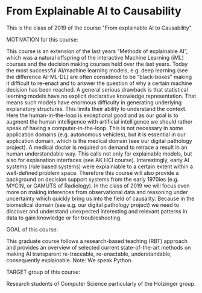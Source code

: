 # From Explainable AI to Causability
This is the class of 2019 of the course "From explainable AI to Causability"

MOTIVATION for this course:

This course is an extension of the last years “Methods of explainable AI”, which was a natural offspring of the interactive Machine Learning (iML) courses and the decision making courses held over the last years. Today the most successful AI/machine learning models, e.g. deep learning (see the difference AI-ML-DL) are often considered to be “black-boxes” making it difficult to re-enact and to answer the question of why a certain machine decision has been reached. A general serious drawback is that statistical learning models have no explicit declarative knowledge representation. That means such models have enormous difficulty in generating underlying explanatory structures. This limits their ability to understand the context.  Here the human-in-the-loop is exceptional good and as our goal is to augment the human intelligence with artificial intelligence we should rather speak of having a computer-in-the-loop. This is not necessary in some application domains (e.g. autonomous vehicles), but it is essential in our application domain, which is the medical domain (see our digital pathology project). A medical doctor is required on demand to retrace a result in an human understandable way. This calls not only for explainable models, but also for explanation interfaces (see AK HCI course). Interestingly, early AI systems (rule based systems) were explainiable to a certain extent within a well-defined problem space. Therefore this course will also provide a background on decision support systems from the early 1970ies (e.g. MYCIN, or GAMUTS of Radiology). In the class of 2019 we will focus even more on making inferences from observational data and reasoning under uncertainty which quickly bring us into the field of causality. Because in the biomedical domain (see e.g. our digital pathology project) we need to discover and understand unexpected interesting and relevant patterns in data to gain knowledge or for troubleshooting.

GOAL of this course:

This graduate course follows a research-based teaching (RBT) approach and provides an overview of selected current state-of-the-art methods on making AI transparent re-traceable, re-enactable, understandable, consequently explainable. Note: We speak Python.

TARGET group of this course:

Research students of  Computer Science particularly of the Holzinger group.
